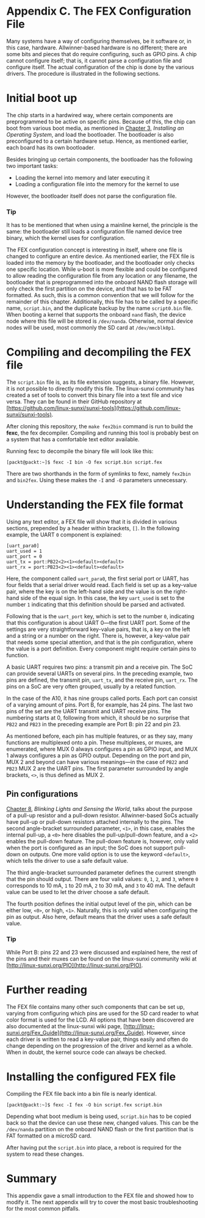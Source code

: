 # Appendix C. The FEX Configuration File

Many systems have a way of configuring themselves, be it software or, in this case, hardware. Allwinner-based hardware is no different; there are some bits and pieces that do require configuring, such as GPIO pins. A chip cannot configure itself; that is, it cannot parse a configuration file and configure itself. The actual configuration of the chip is done by the various drivers. The procedure is illustrated in the following sections.

# Initial boot up

The chip starts in a hardwired way, where certain components are preprogrammed to be active on specific pins. Because of this, the chip can boot from various boot media, as mentioned in [Chapter 3](ch03.html "Chapter 3. Installing an Operating System"), *Installing an Operating System*, and load the bootloader. The bootloader is also preconfigured to a certain hardware setup. Hence, as mentioned earlier, each board has its own bootloader.

Besides bringing up certain components, the bootloader has the following two important tasks:

*   Loading the kernel into memory and later executing it
*   Loading a configuration file into the memory for the kernel to use

However, the bootloader itself does not parse the configuration file.

### Tip

It has to be mentioned that when using a mainline kernel, the principle is the same: the bootloader still loads a configuration file named device tree binary, which the kernel uses for configuration.

The FEX configuration concept is interesting in itself, where one file is changed to configure an entire device. As mentioned earlier, the FEX file is loaded into the memory by the bootloader, and the bootloader only checks one specific location. While u-boot is more flexible and could be configured to allow reading the configuration file from any location or any filename, the bootloader that is preprogrammed into the onboard NAND flash storage will only check the first partition on the device, and that has to be FAT formatted. As such, this is a common convention that we will follow for the remainder of this chapter. Additionally, this file has to be called by a specific name, `script.bin`, and the duplicate backup by the name `script0.bin` file. When booting a kernel that supports the onboard `nand` flash, the device node where this file will be stored is `/dev/nanda`. Otherwise, normal device nodes will be used, most commonly the SD card at `/dev/mmcblk0p1`.

# Compiling and decompiling the FEX file

The `script.bin` file is, as its file extension suggests, a binary file. However, it is not possible to directly modify this file. The linux-sunxi community has created a set of tools to convert this binary file into a text file and vice versa. They can be found in their GitHub repository at [https://github.com/linux-sunxi/sunxi-tools](https://github.com/linux-sunxi/sunxi-tools).

After cloning this repository, the `make fex2bin` command is run to build the **fexc**, the fex decompiler. Compiling and running this tool is probably best on a system that has a comfortable text editor available.

Running fexc to decompile the binary file will look like this:

```
[packt@packt:~]$ fexc -I bin -O fex script.bin script.fex

```

There are two shorthands in the form of symlinks to fexc, namely `fex2bin` and `bin2fex`. Using these makes the `-I` and `-O` parameters unnecessary.

# Understanding the FEX file format

Using any text editor, a FEX file will show that it is divided in various sections, prepended by a header within brackets, `[]`. In the following example, the UART `0` component is explained:

```
[uart_para0]
uart_used = 1
uart_port = 0
uart_tx = port:PB22<2><1><default><default>
uart_rx = port:PB23<2><1><default><default>

```

Here, the component called `uart_para0`, the first serial port or UART, has four fields that a serial driver would read. Each field is set up as a key-value pair, where the key is on the left-hand side and the value is on the right-hand side of the equal sign. In this case, the key `uart_used` is set to the number `1` indicating that this definition should be parsed and activated.

Following that is the `uart_port` key, which is set to the number `0`, indicating that this configuration is about UART 0—the first UART port. Some of the settings are very straightforward key-value pairs, that is, a key on the left and a string or a number on the right. There is, however, a key-value pair that needs some special attention, and that is the pin configuration, where the value is a port definition. Every component might require certain pins to function.

A basic UART requires two pins: a transmit pin and a receive pin. The SoC can provide several UARTs on several pins. In the preceding example, two pins are defined, the transmit pin, `uart_tx`, and the receive pin, `uart_rx`. The pins on a SoC are very often grouped, usually by a related function.

In the case of the A10, it has nine groups called ports. Each port can consist of a varying amount of pins. Port B, for example, has 24 pins. The last two pins of the set are the UART transmit and UART receive pins. The numbering starts at 0, following from which, it should be no surprise that `PB22` and `PB23` in the preceding example are Port B: pin 22 and pin 23.

As mentioned before, each pin has multiple features, or as they say, many functions are multiplexed onto a pin. These multiplexes, or muxes, are enumerated, where MUX 0 always configures a pin as GPIO input, and MUX 1 always configures a pin as GPIO output. Depending on the port and pin, MUX 2 and beyond can have various meanings—in the case of `PB22` and `PB23` MUX 2 are the UART pins. The first parameter surrounded by angle brackets, `<>`, is thus defined as MUX 2.

## Pin configurations

[Chapter 8](ch08.html "Chapter 8. Blinking Lights and Sensing the World"), *Blinking Lights and Sensing the World*, talks about the purpose of a pull-up resistor and a pull-down resistor. Allwinner-based SoCs actually have pull-up or pull-down resistors attached internally to the pins. The second angle-bracket surrounded parameter, `<1>`, in this case, enables the internal pull-up, a `<0>` here disables the pull-up/pull-down feature, and a `<2>` enables the pull-down feature. The pull-down feature is, however, only valid when the port is configured as an input; the SoC does not support pull-down on outputs. One more valid option is to use the keyword `<default>`, which tells the driver to use a safe default value.

The third angle-bracket surrounded parameter defines the current strength that the pin should output. There are four valid values: `0`, `1`, `2`, and `3`, where `0` corresponds to 10 mA, `1` to 20 mA, `2` to 30 mA, and `3` to 40 mA. The default value can be used to let the driver choose a safe default.

The fourth position defines the initial output level of the pin, which can be either low, `<0>`, or high, `<1>`. Naturally, this is only valid when configuring the pin as output. Also here, default means that the driver uses a safe default value.

### Tip

While Port B: pins 22 and 23 were discussed and explained here, the rest of the pins and their muxes can be found on the linux-sunxi community wiki at [http://linux-sunxi.org/PIO](http://linux-sunxi.org/PIO).

# Further reading

The FEX file contains many other such components that can be set up, varying from configuring which pins are used for the SD card reader to what color format is used for the LCD. All options that have been discovered are also documented at the linux-sunxi wiki page, [http://linux-sunxi.org/Fex_Guide](http://linux-sunxi.org/Fex_Guide). However, since each driver is written to read a key-value pair, things easily and often do change depending on the progression of the driver and kernel as a whole. When in doubt, the kernel source code can always be checked.

# Installing the configured FEX file

Compiling the FEX file back into a bin file is nearly identical.

```
[packt@packt:~]$ fexc -I fex -O bin script.fex script.bin

```

Depending what boot medium is being used, `script.bin` has to be copied back so that the device can use these new, changed values. This can be the `/dev/nanda` partition on the onboard NAND flash or the first partition that is FAT formatted on a microSD card.

After having put the `script.bin` into place, a reboot is required for the system to read these changes.

# Summary

This appendix gave a small introduction to the FEX file and showed how to modify it. The next appendix will try to cover the most basic troubleshooting for the most common pitfalls.